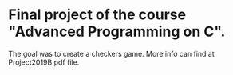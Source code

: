 # Final project of the course "Advanced Programming on C".
The goal was to create a checkers game.
More info can find at Project2019B.pdf file.
